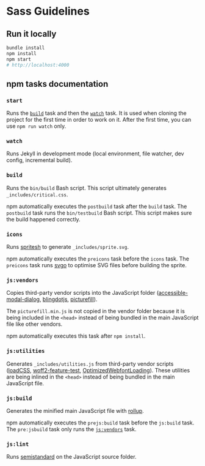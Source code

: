 # Sass Guidelines

## Run it locally

```sh
bundle install
npm install
npm start
# http://localhost:4000
```

## npm tasks documentation

### `start`

Runs the [`build`](#build) task and then the [`watch`](#watch) task. It is used when cloning the project for the first time in order to work on it. After the first time, you can use `npm run watch` only.

### `watch`

Runs Jekyll in development mode (local environment, file watcher, dev config, incremental build).

### `build`

Runs the `bin/build` Bash script. This script ultimately generates `_includes/critical.css`. 

npm automatically executes the `postbuild` task after the `build` task. The `postbuild` task runs the `bin/testbuild` Bash script. This script makes sure the build happened correctly.

### `icons`

Runs [spritesh](https://github.com/edenspiekermann/sprite.sh) to generate `_includes/sprite.svg`.

npm automatically executes the `preicons` task before the `icons` task. The `preicons` task runs [svgo](https://github.com/ajstarks/svgo) to optimise SVG files before building the sprite.

### `js:vendors`

Copies third-party vendor scripts into the JavaScript folder ([accessible-modal-dialog](https://github.com/edenspiekermann/accessible-modal-dialog), [blingdotjs](https://gist.github.com/HugoGiraudel/7d867cda127e64d38f28), [picturefill](https://github.com/scottjehl/picturefill)).

The `picturefill.min.js` is not copied in the vendor folder because it is being included in the `<head>` instead of being bundled in the main JavaScript file like other vendors.

npm automatically executes this task after `npm install`.

### `js:utilities`

Generates `_includes/utilities.js` from third-party vendor scripts ([loadCSS](https://github.com/filamentgroup/loadCSS), [woff2-feature-test](https://github.com/filamentgroup/woff2-feature-test), [OptimizedWebfontLoading](https://gist.github.com/HugoGiraudel/2a65d6a37675412a2463)). These utilities are being inlined in the `<head>` instead of being bundled in the main JavaScript file.

### `js:build`

Generates the minified main JavaScript file with [rollup](http://rollupjs.org/).

npm automatically executes the `prejs:build` task before the `js:build` task. The `pre:jsbuild` task only runs the [`js:vendors`](#jsvendors) task.

### `js:lint`

Runs [semistandard](https://github.com/Flet/semistandard) on the JavaScript source folder.
